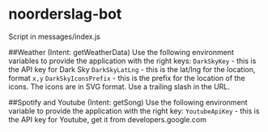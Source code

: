 # noorderslag-bot

Script in messages/index.js


##Weather (Intent: getWeatherData)
Use the following environment variables to provide the application with the right keys:
`DarkSkyKey` - this is the API key for Dark Sky
`DarkSkyLatLng` - this is the lat/lng for the location, format `x,y`
`DarkSkyIconsPrefix` - this is the prefix for the location of the icons. The icons are in SVG format. Use a trailing slash in the URL.

##Spotify and Youtube (Intent: getSong)
Use the following environment variable to provide the application with the right key:
`YoutubeApiKey` - this is the API key for Youtube, get it from developers.google.com
